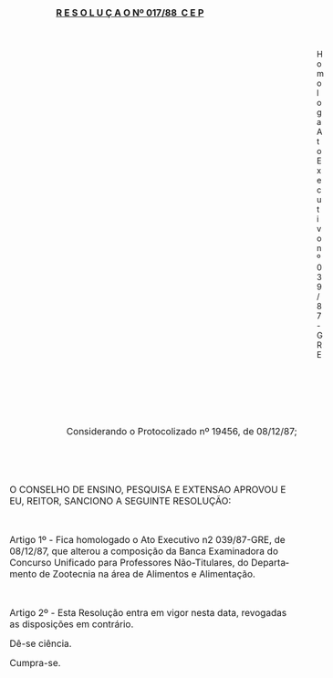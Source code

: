 <body lang=PT-BR style='tab-interval:36.0pt'>

<div class=Section1>

<p class=MsoNormal align=center style='margin-right:61.45pt;text-align:center'><b><u><span
style='font-size:12.0pt;mso-bidi-font-size:10.0pt'>R E S O L U Ç A O Nº 017/88 
C E P<o:p></o:p></span></u></b></p>

<p class=MsoNormal><span style='font-size:12.0pt;mso-bidi-font-size:10.0pt'><o:p>&nbsp;</o:p></span></p>

<p class=MsoBodyTextIndent style='margin-left:404.0pt;text-indent:0cm'>Homologa
Ato Executivo nº 039/87 - GRE</p>

<p class=MsoNormal><span style='font-size:12.0pt;mso-bidi-font-size:10.0pt'><o:p>&nbsp;</o:p></span></p>

<p class=MsoNormal><span style='font-size:12.0pt;mso-bidi-font-size:10.0pt'><o:p>&nbsp;</o:p></span></p>

<p class=MsoNormal><span style='font-size:12.0pt;mso-bidi-font-size:10.0pt'><o:p>&nbsp;</o:p></span></p>

<p class=MsoNormal align=right style='text-align:right'><span style='font-size:
12.0pt;mso-bidi-font-size:10.0pt'>Considerando o Protocolizado nº 19456, de
08/12/87;<o:p></o:p></span></p>

<p class=MsoNormal><span style='font-size:12.0pt;mso-bidi-font-size:10.0pt'><o:p>&nbsp;</o:p></span></p>

<p class=MsoNormal><span style='font-size:12.0pt;mso-bidi-font-size:10.0pt'><o:p>&nbsp;</o:p></span></p>

<p class=MsoNormal><span class=GramE><span style='font-size:12.0pt;mso-bidi-font-size:
10.0pt'>O CONSELHO DE ENSINO, PESQUISA E EXTENSAO APROVOU E EU, REITOR,
SANCIONO</span></span><span style='font-size:12.0pt;mso-bidi-font-size:10.0pt'>
A SEGUINTE RESOLUÇÃO:<o:p></o:p></span></p>

<p class=MsoNormal><span style='font-size:12.0pt;mso-bidi-font-size:10.0pt'><o:p>&nbsp;</o:p></span></p>

<p class=MsoNormal><span style='font-size:12.0pt;mso-bidi-font-size:10.0pt'>Artigo
1º - Fica homologado o Ato Executivo n2 039/87-GRE, de 08/12/87, que alterou a
composição da Banca Examinadora do Concurso Unificado para Professores
Não-Titulares, do Departamento de Zootecnia na área de Alimentos e Alimentação.<o:p></o:p></span></p>

<p class=MsoNormal><span style='font-size:12.0pt;mso-bidi-font-size:10.0pt'><o:p>&nbsp;</o:p></span></p>

<p class=MsoNormal><span style='font-size:12.0pt;mso-bidi-font-size:10.0pt'>Artigo
2º - Esta Resolução entra em vigor nesta data, revogadas as disposições em
contrário.<o:p></o:p></span></p>

<p class=MsoNormal><span style='font-size:12.0pt;mso-bidi-font-size:10.0pt'>Dê-se
ciência.<o:p></o:p></span></p>

<p class=MsoNormal><span style='font-size:12.0pt;mso-bidi-font-size:10.0pt'>Cumpra-se.<o:p></o:p></span></p>

</div>

</body>
